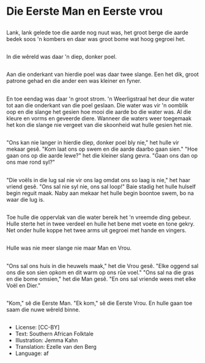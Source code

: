 # Die Eerste Man en Eerste vrou

##
Lank, lank gelede toe die aarde nog nuut was,
het groot berge die aarde bedek soos 'n
kombers en daar was groot bome wat hoog
gegroei het.

##
In die wêreld was daar 'n diep, donker poel.

##
Aan die onderkant van hierdie
poel was daar twee slange. Een
het dik, groot patrone gehad en
die ander een was kleiner en
fyner.

##
En toe eendag was daar 'n groot strom. 'n
Weerligstraal het deur die water tot aan die
onderkant van die poel geslaan. Die water was
vir 'n oomblik oop en die slange het gesien hoe
mooi die aarde bo die water was. Al die kleure
en vorms en geveerde diere. Wanneer die
waters weer toegemaak het kon die slange nie
vergeet van die skoonheid wat hulle gesien het
nie.

##
"Ons kan nie langer in hierdie diep, donker poel bly nie," het hulle vir mekaar
gesê. "Kom laat ons op swem en die aarde daarbo gaan sien." "Hoe gaan ons op
die aarde lewe?" het die kleiner slang gevra. "Gaan ons dan op ons mae rond
syl?"

##
"Die voëls in die lug sal nie vir ons lag omdat
ons so laag is nie," het haar vriend gesê.
"Ons sal nie syl nie, ons sal loop!"
Baie stadig het hulle hulself begin reguit maak.
Naby aan mekaar het hulle begin boontoe
swem, bo na waar die lug is.

##
Toe hulle die oppervlak van die water bereik
het 'n vreemde ding gebeur.
Hulle sterte het in twee verdeel en hulle het
bene met voete en tone gekry.
Net onder hulle koppe het twee arms uit
gegroei met hande en vingers.

##
Hulle was nie meer slange nie maar Man en Vrou.

##
"Ons sal ons huis in die heuwels
maak," het die Vrou gesê. "Elke
oggend sal ons die son sien
opkom en dit warm op ons rûe
voel."
"Ons sal na die gras en die
bome omsien," het die Man
gesê. "En ons sal vriende wees
met elke Voël en Dier."

##
"Kom," sê die Eerste Man.
"Ek kom," sê die Eerste Vrou.
En hulle gaan toe saam die nuwe wêreld binne.

##
* License: [CC-BY]
* Text: Southern African Folktale
* Illustration: Jemma Kahn
* Translation: Ezelle van den Berg
* Language: af
